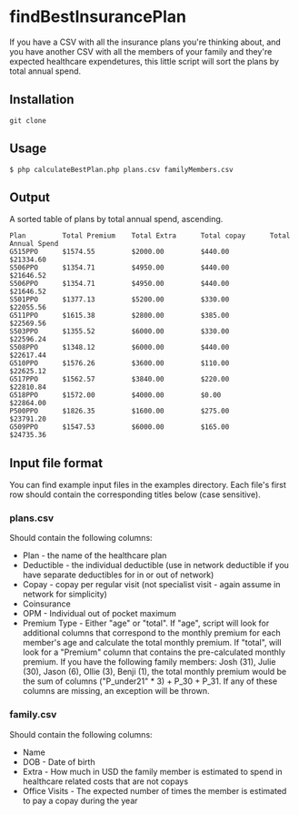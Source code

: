 # findBestInsurancePlan

If you have a CSV with all the insurance plans you're thinking about, and you have another CSV with all the members of your family and they're expected healthcare expendetures, this little script will sort the plans by total annual spend.

## Installation

    git clone 

## Usage
    
    $ php calculateBestPlan.php plans.csv familyMembers.csv

## Output

A sorted table of plans by total annual spend, ascending.

    Plan         Total Premium    Total Extra      Total copay      Total Annual Spend
    G515PPO      $1574.55         $2000.00         $440.00          $21334.60       
    S506PPO      $1354.71         $4950.00         $440.00          $21646.52       
    S506PPO      $1354.71         $4950.00         $440.00          $21646.52       
    S501PPO      $1377.13         $5200.00         $330.00          $22055.56       
    G511PPO      $1615.38         $2800.00         $385.00          $22569.56       
    S503PPO      $1355.52         $6000.00         $330.00          $22596.24       
    S508PPO      $1348.12         $6000.00         $440.00          $22617.44       
    G510PPO      $1576.26         $3600.00         $110.00          $22625.12       
    G517PPO      $1562.57         $3840.00         $220.00          $22810.84       
    G518PPO      $1572.00         $4000.00         $0.00            $22864.00       
    P500PPO      $1826.35         $1600.00         $275.00          $23791.20       
    G509PPO      $1547.53         $6000.00         $165.00          $24735.36   

## Input file format

You can find example input files in the examples directory.  Each file's first row should contain the corresponding titles below (case sensitive).

### plans.csv

Should contain the following columns:

* Plan - the name of the healthcare plan
* Deductible - the individual deductible (use in network deductible if you have separate deductibles for in or out of network)
* Copay - copay per regular visit (not specialist visit - again assume in network for simplicity)
* Coinsurance
* OPM - Individual out of pocket maximum
* Premium Type - Either "age" or "total".  If "age", script will look for additional columns that correspond to the monthly premium for each member's age and calculate the total monthly premium.  If "total", will look for a "Premium" column that contains the pre-calculated monthly premium.  If you have the following family members: Josh (31), Julie (30), Jason (6), Ollie (3), Benji (1), the total monthly premium would be the sum of columns ("P_under21" * 3) + P_30 + P_31.  If any of these columns are missing, an exception will be thrown.



### family.csv

Should contain the following columns:

* Name
* DOB - Date of birth
* Extra - How much in USD the family member is estimated to spend in healthcare related costs that are not copays
* Office Visits - The expected number of times the member is estimated to pay a copay during the year
